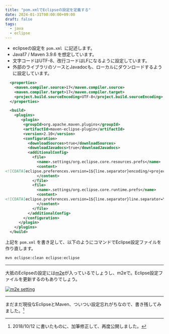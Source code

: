 ```yaml
---
title: "pom.xmlでEclipseの設定を定義する"
date: 2024-01-31T00:00:00+09:00
draft: false
tags:
  - java
  - eclipse
---
```


* eclipseの設定を `pom.xml `に記述します。
* Java17 / Maven 3.9.6 を想定しています。
* 文字コードはUTF-8、改行コードはLFになるように設定しています。
* 外部のライブラリのソースとJavadocも、ローカルにダウンロードするように設定しています。

```xml
  <properties>
    <maven.compiler.source>17</maven.compiler.source>
    <maven.compiler.target>17</maven.compiler.target>
    <project.build.sourceEncoding>UTF-8</project.build.sourceEncoding>
  </properties>

  <build>
    <plugins>
       <plugin>
        <groupId>org.apache.maven.plugins</groupId>
        <artifactId>maven-eclipse-plugin</artifactId>
        <version>2.10</version>
        <configuration>
          <downloadSources>true</downloadSources>
          <downloadJavadocs>true</downloadJavadocs>
          <additionalConfig>
            <file>
              <name>.settings/org.eclipse.core.resources.prefs</name>
              <content>
<![CDATA[eclipse.preferences.version=1${line.separator}encoding/<project>=${project.build.sourceEncoding}${line.separator}]]>
              </content>
            </file>
            <file>
              <name>.settings/org.eclipse.core.runtime.prefs</name>
              <content>
<![CDATA[eclipse.preferences.version=1${line.separator}line.separator=\n${line.separator}]]>
              </content>
            </file>
          </additionalConfig>
        </configuration>
      </plugin>
    </plugins>
  </build>
```

上記を `pom.xml` を書き足して、以下のようにコマンドでEclipse設定ファイルを作り直します。

```sh
mvn eclipse:clean eclipse:eclipse
```

______

大抵のEclipseの設定には[m2e](https://projects.eclipse.org/projects/technology.m2e "Eclipse Maven Integration - m2eclipse | projects.eclipse.org")が入っているでしょうし、m2eで。Eclipse設定ファイルを更新するのもありでしょう。

[![m2e setting](https://i.ibb.co/QP4wZ0s/image.png)](https://ibb.co/QP4wZ0s)

______

まだまだ現役なEclipseとMaven、ついつい設定忘れがちなので、書き残してみました。[^1]

[^1]: 2018/10/12 に書いたものに、加筆修正して、再度公開しました。
